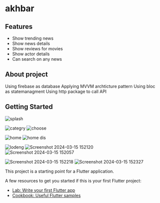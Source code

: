 # akhbar

## Features
- Show trending news
- Show news details
- Show reviews for movies
- Show actor details
- Can search on any news

## About project
Using firebase as database
Applying MVVM archticture pattern
Using bloc as statemanagment
Using http package to call API

## Getting Started


![splash](https://github.com/aiibd3/Akhbar/assets/114152030/29e42a1e-f1b5-4e0b-bf4f-c86ad1580bef)   

![categry](https://github.com/aiibd3/Akhbar/assets/114152030/fd7c52fc-5fc0-48a8-811f-2cf56caf6e90)    ![choose](https://github.com/aiibd3/Akhbar/assets/114152030/c8791245-1c9e-44c9-8287-08aa1fb349d0)

![home](https://github.com/aiibd3/Akhbar/assets/114152030/f661e4b4-84ba-4b4c-a0dd-9ea731006255)   ![home dis](https://github.com/aiibd3/Akhbar/assets/114152030/08cccfeb-d735-4142-abe1-0e37509889e8)

![lodeng](https://github.com/aiibd3/Akhbar/assets/114152030/f7224631-cabe-4d0e-98f3-a9ec86db494e)    ![Screenshot 2024-03-15 152120](https://github.com/aiibd3/Akhbar/assets/114152030/8b8c7388-e258-40d8-bb71-6001204d775b)  ![Screenshot 2024-03-15 152057](https://github.com/aiibd3/Akhbar/assets/114152030/a8e3a1a4-117b-470a-aa87-f299aaa85cd5)

![Screenshot 2024-03-15 152218](https://github.com/aiibd3/Akhbar/assets/114152030/cf37bed7-da35-49a3-9ea3-7f91ae613afa)   ![Screenshot 2024-03-15 152327](https://github.com/aiibd3/Akhbar/assets/114152030/20b2158b-5fb8-43f6-bd41-9b155fcee0bd)




This project is a starting point for a Flutter application.

A few resources to get you started if this is your first Flutter project:

- [Lab: Write your first Flutter app](https://docs.flutter.dev/get-started/codelab)
- [Cookbook: Useful Flutter samples](https://docs.flutter.dev/cookbook)


